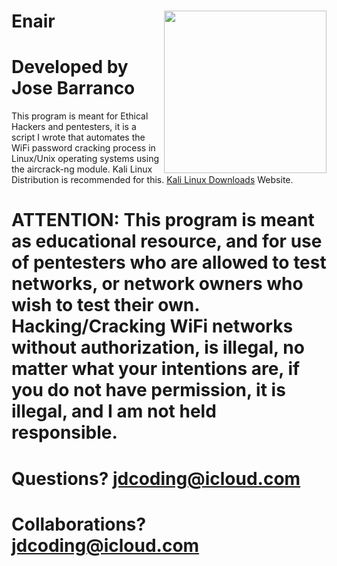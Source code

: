 # Enair <img src="https://cdn.discordapp.com/attachments/448519067968733194/491358614829924353/videoblocks-wifi-symbol-logo-a-sign-for-wireless-internet-loop-blue_ruiecvw8z_thumbnail-full06.png" height="260" align="right">
# Developed by Jose Barranco
 This program is meant for Ethical Hackers and pentesters, it is a script I wrote that automates the WiFi password cracking process in Linux/Unix operating systems using the aircrack-ng module. Kali Linux Distribution is recommended for this. 
 [Kali Linux Downloads](https://www.kali.org/downloads/) Website.
# ATTENTION: This program is meant as educational resource, and for use of pentesters who are allowed to test networks, or network owners who wish to test their own. Hacking/Cracking WiFi networks without authorization, is illegal, no matter what your intentions are, if you do not have permission, it is illegal, and I am not held responsible.

# Questions? jdcoding@icloud.com
# Collaborations? jdcoding@icloud.com
